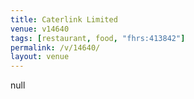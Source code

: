 ```yaml
---
title: Caterlink Limited
venue: v14640
tags: [restaurant, food, "fhrs:413842"]
permalink: /v/14640/
layout: venue
---
```

null